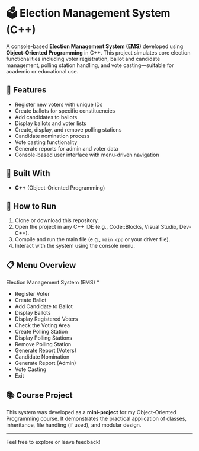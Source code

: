 # 🗳️ Election Management System (C++)

A console-based **Election Management System (EMS)** developed using **Object-Oriented Programming** in C++. This project simulates core election functionalities including voter registration, ballot and candidate management, polling station handling, and vote casting—suitable for academic or educational use.

## 🎯 Features

- Register new voters with unique IDs
- Create ballots for specific constituencies
- Add candidates to ballots
- Display ballots and voter lists
- Create, display, and remove polling stations
- Candidate nomination process
- Vote casting functionality
- Generate reports for admin and voter data
- Console-based user interface with menu-driven navigation

## 🧱 Built With

- **C++** (Object-Oriented Programming)

## 🚀 How to Run

1. Clone or download this repository.
2. Open the project in any C++ IDE (e.g., Code::Blocks, Visual Studio, Dev-C++).
3. Compile and run the main file (e.g., `main.cpp` or your driver file).
4. Interact with the system using the console menu.

## 📋 Menu Overview

Election Management System (EMS)     *
- Register Voter
- Create Ballot
- Add Candidate to Ballot
- Display Ballots
- Display Registered Voters
- Check the Voting Area
- Create Polling Station
- Display Polling Stations
- Remove Polling Station
- Generate Report (Voters)
- Candidate Nomination
- Generate Report (Admin)
- Vote Casting
- Exit

## 📚 Course Project

This system was developed as a **mini-project** for my Object-Oriented Programming course. It demonstrates the practical application of classes, inheritance, file handling (if used), and modular design.

---

Feel free to explore or leave feedback!
